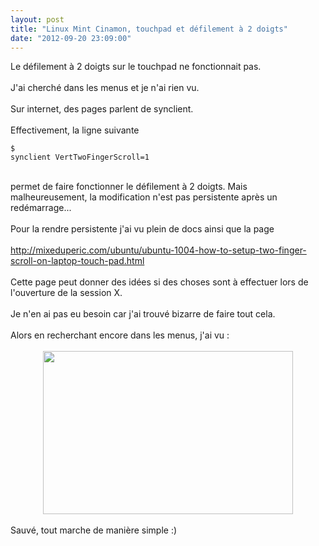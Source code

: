 ```yaml
---
layout: post
title: "Linux Mint Cinamon, touchpad et défilement à 2 doigts"
date: "2012-09-20 23:09:00"
---
```

Le défilement à 2 doigts sur le touchpad ne fonctionnait pas.<br /><br />J'ai cherché dans les menus et je n'ai rien vu.<br /><br />Sur internet, des pages parlent de synclient.<br /><br />Effectivement, la ligne suivante<br /><code><pre>$ synclient VertTwoFingerScroll=1</pre></code><br />permet de faire fonctionner le défilement à 2 doigts. Mais malheureusement, la modification n'est pas persistente après un redémarrage...<br /><br />Pour la rendre persistente j'ai vu plein de docs ainsi que la page <br /><br /><a href="http://mixeduperic.com/ubuntu/ubuntu-1004-how-to-setup-two-finger-scroll-on-laptop-touch-pad.html">http://mixeduperic.com/ubuntu/ubuntu-1004-how-to-setup-two-finger-scroll-on-laptop-touch-pad.html</a><br /><br />Cette page peut donner des idées si des choses sont à effectuer lors de l'ouverture de la session X.<br /><br />Je n'en ai pas eu besoin car j'ai trouvé bizarre de faire tout cela.<br /><br />Alors en recherchant encore dans les menus, j'ai vu :<br /><br /><div class="separator" style="clear: both; text-align: center;"><a href="http://2.bp.blogspot.com/-b4G7Jskkbbk/UFuGr3YN-TI/AAAAAAAADn8/p5PI66Mn8cM/s1600/S%25C3%25A9lection_002.png" imageanchor="1" style="margin-left:1em; margin-right:1em"><img border="0" height="261" width="400" src="http://2.bp.blogspot.com/-b4G7Jskkbbk/UFuGr3YN-TI/AAAAAAAADn8/p5PI66Mn8cM/s400/S%25C3%25A9lection_002.png" /></a></div><br />Sauvé, tout marche de manière simple :)
